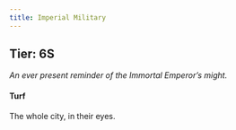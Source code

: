 ```yaml
---
title: Imperial Military
---
```


## Tier: 6S
*An ever present reminder of the Immortal Emperor’s might.* 

#### **Turf**
The whole city, in their eyes. 